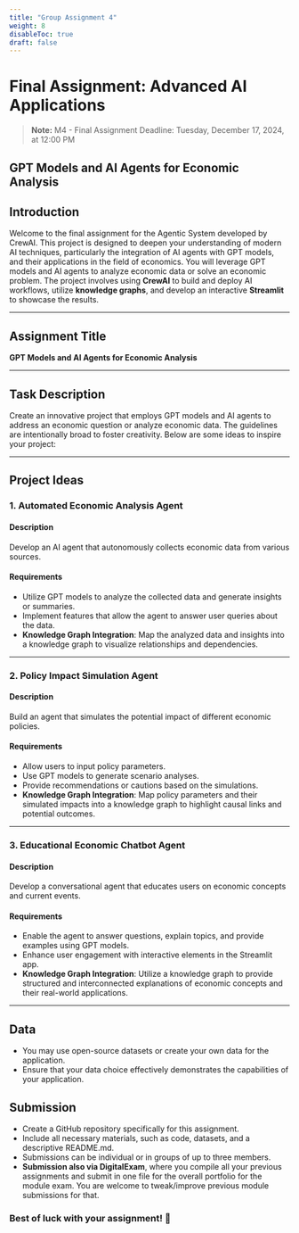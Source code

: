 ```yaml
---
title: "Group Assignment 4"
weight: 8
disableToc: true
draft: false
---
```


# Final Assignment: Advanced AI Applications
> **Note:** M4 - Final Assignment Deadline: Tuesday, December 17, 2024, at 12:00 PM

## GPT Models and AI Agents for Economic Analysis
## Introduction
Welcome to the final assignment for the Agentic System developed by CrewAI. This project is designed to deepen your understanding of modern AI techniques, particularly the integration of AI agents with GPT models, and their applications in the field of economics. You will leverage GPT models and AI agents to analyze economic data or solve an economic problem. The project involves using **CrewAI** to build and deploy AI workflows, utilize **knowledge graphs**, and develop an interactive **Streamlit** to showcase the results.

---

## Assignment Title
**GPT Models and AI Agents for Economic Analysis**

---

## Task Description
Create an innovative project that employs GPT models and AI agents to address an economic question or analyze economic data. The guidelines are intentionally broad to foster creativity. Below are some ideas to inspire your project:

---

## Project Ideas

### **1. Automated Economic Analysis Agent**
#### **Description**  
Develop an AI agent that autonomously collects economic data from various sources.

#### **Requirements**  
- Utilize GPT models to analyze the collected data and generate insights or summaries.  
- Implement features that allow the agent to answer user queries about the data.  
- **Knowledge Graph Integration**: Map the analyzed data and insights into a knowledge graph to visualize relationships and dependencies.  

---

### **2. Policy Impact Simulation Agent**
#### **Description**  
Build an agent that simulates the potential impact of different economic policies.

#### **Requirements**  
- Allow users to input policy parameters.  
- Use GPT models to generate scenario analyses.  
- Provide recommendations or cautions based on the simulations.  
- **Knowledge Graph Integration**: Map policy parameters and their simulated impacts into a knowledge graph to highlight causal links and potential outcomes.  
 
---

### **3. Educational Economic Chatbot Agent**
#### **Description**  
Develop a conversational agent that educates users on economic concepts and current events.

#### **Requirements**  
- Enable the agent to answer questions, explain topics, and provide examples using GPT models.  
- Enhance user engagement with interactive elements in the Streamlit app.  
- **Knowledge Graph Integration**: Utilize a knowledge graph to provide structured and interconnected explanations of economic concepts and their real-world applications.  

---

## Data

- You may use open-source datasets or create your own data for the application.
- Ensure that your data choice effectively demonstrates the capabilities of your application.

## Submission

- Create a GitHub repository specifically for this assignment.
- Include all necessary materials, such as code, datasets, and a descriptive README.md.
- Submissions can be individual or in groups of up to three members.
- **Submission also via DigitalExam**, where you compile all your previous assignments and submit in one file for the overall portfolio for the module exam. You are welcome to tweak/improve previous module submissions for that.

### Best of luck with your assignment! 🚀
